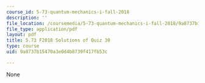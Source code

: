 ```yaml
---
course_id: 5-73-quantum-mechanics-i-fall-2018
description: ''
file_location: /coursemedia/5-73-quantum-mechanics-i-fall-2018/9a8737b15470a3e0d4b8739f417fb53c_MIT5_73F18_quiz30_soln.pdf
file_type: application/pdf
layout: pdf
title: 5.73 F2018 Solutions of Quiz 30
type: course
uid: 9a8737b15470a3e0d4b8739f417fb53c

---
```

None